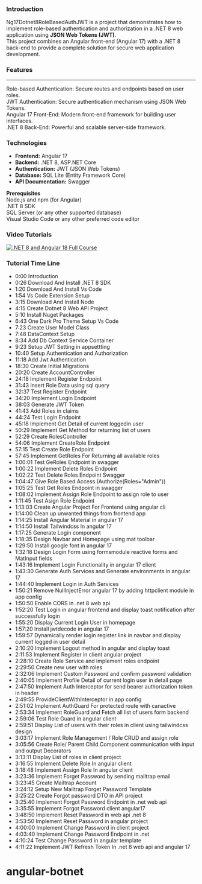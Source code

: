 ### Introduction
Ng17Dotnet8RoleBasedAuthJWT is a project that demonstrates how to implement role-based authentication and authorization in a .NET 8 web application using <b>JSON Web Tokens (JWT)</b>.<br/> This project combines an Angular front-end (Angular 17) with a .NET 8 back-end to provide a complete solution for secure web application development.

### Features
<hr/>
Role-based Authentication: Secure routes and endpoints based on user roles.<br/>
JWT Authentication: Secure authentication mechanism using JSON Web Tokens.<br/>
Angular 17 Front-End: Modern front-end framework for building user interfaces.<br/>
.NET 8 Back-End: Powerful and scalable server-side framework.

### Technologies
+ **Frontend:** Angular 17<br/>
+ **Backend:** .NET 8, ASP.NET Core<br/>
+ **Authentication:** JWT (JSON Web Tokens)<br/>
+ **Database:** SQL Lite (Entity Framework Core)<br/>
+ **API Documentation:** Swagger<br/>

**Prerequisites**<br/>
Node.js and npm (for Angular)<br/>
.NET 8 SDK<br/>
SQL Server (or any other supported database)<br/>
Visual Studio Code or any other preferred code editor<br/>

### Video Tutorials
[![.NET 8 and Angular 18 Full Course ](https://img.youtube.com/vi/onDirBCVed8/0.jpg)](https://www.youtube.com/watch?v=onDirBCVed8)

### Tutorial Time Line
+ 0:00 Introduction
+ 0:26 Download And Install .NET 8 SDK 
+ 1:20 Download And Install Vs Code
+ 1:54 Vs Code Extension Setup
+ 3:15 Download And Install Node 
+ 4:15 Create Dotnet 8 Web API Project 
+ 5:10 Install Nuget Packages
+ 6:43 One Dark Pro Theme Setup Vs Code
+ 7:23 Create User Model Class
+ 7:48 DataContext Setup
+ 8:34 Add Db Context Service Container
+ 9:23 Setup JWT Setting in appsettting
+ 10:40 Setup Authentication and Authorization
+ 11:18 Add Jwt Authentication
+ 18:30 Create Initial Migrations
+ 20:20 Create AccountController
+ 24:18 Implement Register Endpoint
+ 31:43 Insert Role Data using sql query
+ 32:37 Test Register Endpoint
+ 34:20 Implement Login Endpoint
+ 38:03 Generate JWT Token
+ 41:43 Add Roles in claims
+ 44:24 Test Login Endpoint
+ 45:18 Implement Get Detail of current loggedin user
+ 50:29 Implement Get Method for returning list of users
+ 52:29 Create RolesController
+ 54:06 Implement CreateRole Endpoint
+ 57:15 Test Create Role Endpoint
+ 57:45 Implement GetRoles For Returning all available roles
+ 1:00:01 Test GeRoles Endpoint in swagger
+ 1:00:22 Implement Delete Roles Endpoint
+ 1:02:22 Test Delete Roles Endpoint Swagger
+ 1:04:47 Give Role Based Access (Authorize(Roles="Admin"))
+ 1:05:25 Test Get Roles Endpoint in swagger
+ 1:08:02 Implement Assign Role Endpoint to assign role to user
+ 1:11:45 Test Asign Role Endpoint
+ 1:13:03 Create Angular Project For Frontend using angular cli
+ 1:14:00 Clean up unwanted things from frontend app
+ 1:14:25 Install Angular Material in angular 17
+ 1:14:50 Install Tailwindcss In angular 17 
+ 1:17:25 Generate Login component
+ 1:18:35 Design Navbar and Homepage using mat toolbar
+ 1:29:50 Install google font in angular 17
+ 1:32:18 Design Login Form  using formsmodule reactive forms and MatInput fields
+ 1:43:16 Implement Login Functionality in angular 17 client
+ 1:43:30 Generate Auth Services and Generate environments in angular 17
+ 1:44:40 Implement Login in Auth Services
+ 1:50:21 Remove NullInjectError angular 17 by adding httpclient module in app config
+ 1:50:50 Enable CORS in .net 8 web api
+ 1:52:20 Test Login in angular frontend and display toast notification after successfully login
+ 1:55:20 Display Current Login User in homepage
+ 1:57:20 Install jwtdecode in angular 17
+ 1:59:57 Dynamically render login register link in navbar and display current logged in user detail
+ 2:10:20 Implement Logout method in angular and display toast
+ 2:11:53 Implement Register in client angular project
+ 2:28:10 Create Role Service and implement roles endpoint
+ 2:29:50 Create new user with roles
+ 2:32:06 Implement Custom Password and confirm password validation
+ 2:40:05 Implement Profile Detail of current login user in detail page
+ 2:47:50 Implement Auth Interceptor  for send  bearer authorization token in header
+ 2:49:55 ProvideClientWithInterceptor in app config
+ 2:51:02 Implement AuthGuard For protected route with canactive
+ 2:53:34 Implement RoleGuard and Fetch all list of users form backend
+ 2:59:06 Test Role Guard in angular client
+ 2:59:51 Display List of users with their roles in client using tailwindcss design
+ 3:03:17  Implement Role Management / Role CRUD and assign role
+ 3:05:56 Create Role/ Parent Child Component communication with input and output Decorators
+ 3:13:11 Display List of roles in client project
+ 3:16:55 Implement Delete Role In angular client
+ 3:18:48 Implement Assign Role In angular client
+ 3:23:36 Implement Forget Password by sending mailtrap email 
+ 3:23:45 Create Mailtrap Account
+ 3:24:12 Setup New Mailtrap Forget Password Template
+ 3:25:22 Create Forgot password DTO in API project
+ 3:25:40 Implement Forgot Password Endpoint in .net web api
+ 3:35:55 Implement Forgot Password client angular17 
+ 3:48:50 Implement Reset Password  in web api .net 8
+ 3:53:50 Implement Reset Password  in angular project
+ 4:00:00 Implement Change Password in client project
+ 4:03:40 Implement Change Password Endpoint in .net
+ 4:10:24 Test Change Password in angular template
+ 4:11:22 Implement JWT Refresh Token In .net 8 web api and angular 17
 
# angular-botnet
